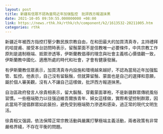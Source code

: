 ```yaml
---
layout: post
title: 新疆有信眾不認為當局近年加强監控　批評西方報道抹黑
date: 2021-10-05 09:59:55.000000000 +08:00
link: https://news.rthk.hk/rthk/ch/component/k2/1613532-20211005.htm
categories: rthk
---
```


新疆近年被西方指控打壓少數民族宗教自由，在和田最大的加買清真寺，主持禮拜的哈提甫、接受本台訪問時表示，留鬚蒙面不是信教唯一必要條件，中共宗教工作原則是遏制極端、抵禦滲透等，伊斯蘭教倡導的理念與社會主義核心價值觀一致，伊斯蘭教中國化、適應所處的時代和社會，才會有健康發展。

有伊斯蘭教信眾表示，加買清真寺内設施和環境越來越好，不認為當局近年加强監管、監控。他表示，自己沒有留鬍鬚，但就算留鬚、蒙面也是自己的選擇和意願，屬於個人審美觀，沒有人不讓自己這樣做，批評西方報道抹黑。

自治區政府發言人徐貴相表示，留大鬍鬚、穿戴蒙面罩袍，不是新疆群眾傳統風俗習慣。一些極端勢力以往强迫維吾爾族青年、婦女這樣做，實際希望控制群眾，因此當局不提倡群眾如此裝扮，避免受到極端勢力滲透和感染，過正常的現代文明生活。

徐貴相又强調，依法保障正常宗教活動與嚴厲打擊極端主義活動，兩者政策有非常嚴格界綫，不存在平衡的問題。
